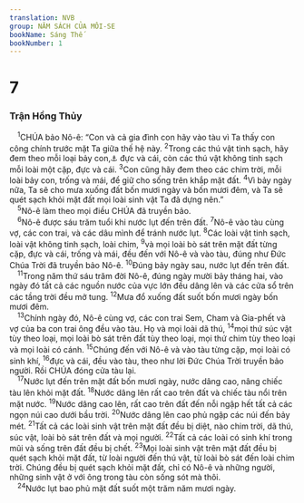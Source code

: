```yaml
---
translation: NVB
group: NĂM SÁCH CỦA MÔI-SE
bookName: Sáng Thế 
bookNumber: 1
---
```


<div class="title"><h1>7</h1><h3>Trận Hồng Thủy </h3></div>
<span class="verse sa_7_1"> <sup>1</sup>CHÚA bảo Nô-ê: “Con và cả gia đình con hãy vào tàu vì Ta thấy con công chính trước mặt Ta giữa thế hệ này. </span>
<span class="verse sa_7_2"><sup>2</sup>Trong các thú vật tinh sạch, hãy đem theo mỗi loại bảy con,<a data-toggle="tooltip" data-placement="bottom" title="Nt: bảy bảy ‘một số bản dịch: bảy cặp’">⚓</a> đực và cái, còn các thú vật không tinh sạch mỗi loài một cặp, đực và cái. </span>
<span class="verse sa_7_3"><sup>3</sup>Con cũng hãy đem theo các chim trời, mỗi loài bảy con, trống và mái, để giữ cho sống trên khắp mặt đất. </span>
<span class="verse sa_7_4"><sup>4</sup>Vì bảy ngày nữa, Ta sẽ cho mưa xuống đất bốn mươi ngày và bốn mươi đêm, và Ta sẽ quét sạch khỏi mặt đất mọi loài sinh vật Ta đã dựng nên.” <br/></span>
<span class="verse sa_7_5"> <sup>5</sup>Nô-ê làm theo mọi điều CHÚA đã truyền bảo. <br/></span>
<span class="verse sa_7_6"> <sup>6</sup>Nô-ê được sáu trăm tuổi khi nước lụt đến trên đất. </span>
<span class="verse sa_7_7"><sup>7</sup>Nô-ê vào tàu cùng vợ, các con trai, và các dâu mình để tránh nước lụt. </span>
<span class="verse sa_7_8"><sup>8</sup>Các loài vật tinh sạch, loài vật không tinh sạch, loài chim, </span>
<span class="verse sa_7_9"><sup>9</sup>và mọi loài bò sát trên mặt đất từng cặp, đực và cái, trống và mái, đều đến với Nô-ê và vào tàu, đúng như Đức Chúa Trời đã truyền bảo Nô-ê. </span>
<span class="verse sa_7_10"><sup>10</sup>Đúng bảy ngày sau, nước lụt đến trên đất. <br/></span>
<span class="verse sa_7_11"> <sup>11</sup>Trong năm thứ sáu trăm đời Nô-ê, đúng ngày mười bảy tháng hai, vào ngày đó tất cả các nguồn nước của vực lớn đều dâng lên và các cửa sổ trên các tầng trời đều mở tung. </span>
<span class="verse sa_7_12"><sup>12</sup>Mưa đổ xuống đất suốt bốn mươi ngày bốn mươi đêm. <br/></span>
<span class="verse sa_7_13"> <sup>13</sup>Chính ngày đó, Nô-ê cùng vợ, các con trai Sem, Cham và Gia-phết và vợ của ba con trai ông đều vào tàu. Họ và mọi loài dã thú, </span>
<span class="verse sa_7_14"><sup>14</sup>mọi thứ súc vật tùy theo loại, mọi loài bò sát trên đất tùy theo loại, mọi thứ chim tùy theo loại và mọi loài có cánh. </span>
<span class="verse sa_7_15"><sup>15</sup>Chúng đến với Nô-ê và vào tàu từng cặp, mọi loài có sinh khí, </span>
<span class="verse sa_7_16"><sup>16</sup>đực và cái, đều vào tàu, theo như lời Đức Chúa Trời truyền bảo người. Rồi CHÚA đóng cửa tàu lại. <br/></span>
<span class="verse sa_7_17"> <sup>17</sup>Nước lụt đến trên mặt đất bốn mươi ngày, nước dâng cao, nâng chiếc tàu lên khỏi mặt đất. </span>
<span class="verse sa_7_18"><sup>18</sup>Nước dâng lên rất cao trên đất và chiếc tàu nổi trên mặt nước. </span>
<span class="verse sa_7_19"><sup>19</sup>Nước dâng cao lên, rất cao trên đất đến nỗi ngập hết tất cả các ngọn núi cao dưới bầu trời. </span>
<span class="verse sa_7_20"><sup>20</sup>Nước dâng lên cao phủ ngập các núi đến bảy mét. </span>
<span class="verse sa_7_21"><sup>21</sup>Tất cả các loài sinh vật trên mặt đất đều bị diệt, nào chim trời, dã thú, súc vật, loài bò sát trên đất và mọi người. </span>
<span class="verse sa_7_22"><sup>22</sup>Tất cả các loài có sinh khí trong mũi và sống trên đất đều bị chết. </span>
<span class="verse sa_7_23"><sup>23</sup>Mọi loài sinh vật trên mặt đất đều bị quét sạch khỏi mặt đất, từ loài người đến thú vật, từ loài bò sát đến loài chim trời. Chúng đều bị quét sạch khỏi mặt đất, chỉ có Nô-ê và những người, những sinh vật ở với ông trong tàu còn sống sót mà thôi. <br/></span>
<span class="verse sa_7_24"> <sup>24</sup>Nước lụt bao phủ mặt đất suốt một trăm năm mươi ngày. <br/></span>
